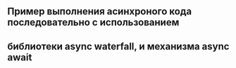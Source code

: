 ## Пример выполнения асинхроного кода последовательно с использованием 
## библиотеки async waterfall, и механизма async await